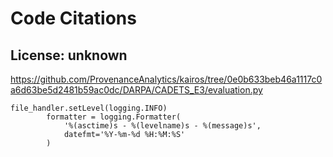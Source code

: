 # Code Citations

## License: unknown
https://github.com/ProvenanceAnalytics/kairos/tree/0e0b633beb46a1117c0a6d63be5d2481b59ac0dc/DARPA/CADETS_E3/evaluation.py

```
file_handler.setLevel(logging.INFO)
        formatter = logging.Formatter(
            '%(asctime)s - %(levelname)s - %(message)s',
            datefmt='%Y-%m-%d %H:%M:%S'
        )
```

